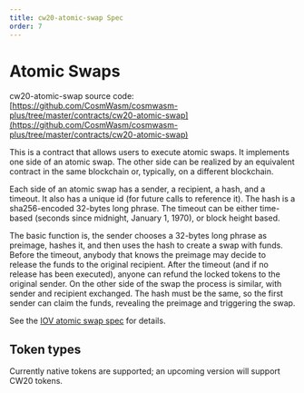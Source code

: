 ```yaml
---
title: cw20-atomic-swap Spec
order: 7
---
```


# Atomic Swaps

cw20-atomic-swap source code: [https://github.com/CosmWasm/cosmwasm-plus/tree/master/contracts/cw20-atomic-swap](https://github.com/CosmWasm/cosmwasm-plus/tree/master/contracts/cw20-atomic-swap)

This is a contract that allows users to execute atomic swaps.
It implements one side of an atomic swap. The other side can be realized
by an equivalent contract in the same blockchain or, typically, on a different blockchain.

Each side of an atomic swap has a sender, a recipient, a hash,
and a timeout. It also has a unique id (for future calls to reference it).
The hash is a sha256-encoded 32-bytes long phrase.
The timeout can be either time-based (seconds since midnight, January 1, 1970),
or block height based.

The basic function is, the sender chooses a 32-bytes long phrase as preimage, hashes it,
and then uses the hash to create a swap with funds.
Before the timeout, anybody that knows the preimage may decide to release the funds
to the original recipient.
After the timeout (and if no release has been executed), anyone can refund
the locked tokens to the original sender.
On the other side of the swap the process is similar, with sender and recipient exchanged.
The hash must be the same, so the first sender can claim the funds, revealing the preimage
and triggering the swap.

See the [IOV atomic swap spec](https://github.com/iov-one/iov-core/blob/master/docs/atomic-swap-protocol-v1.md)
for details.

## Token types

Currently native tokens are supported; an upcoming version will support CW20 tokens.
